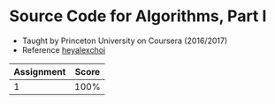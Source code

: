 # Source Code for Algorithms, Part I

* Taught by Princeton University on Coursera (2016/2017)
* Reference [heyalexchoi](https://github.com/heyalexchoi/Algorithms)

| Assignment    | Score         | 
| ------------- |:-------------:|
| 1             | 100%          |
